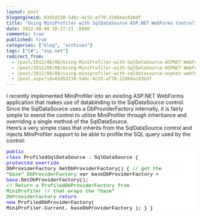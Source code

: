 ```yaml
---
layout: post
blogengineid: 03d5d230-54bc-4c55-af70-22d84ac83bdf
title: "Using MiniProfiler with SqlDataSource ASP.NET WebForms Control"
date: 2012-08-08 20:27:21 -0500
comments: true
published: true
categories: ["blog", "archives"]
tags: ["C#", "asp.net"]
redirect_from: 
  - /post/2012/08/08/Using-MiniProfiler-with-SqlDataSource-ASPNET-WebForms-Control.aspx
  - /post/2012/08/08/Using-MiniProfiler-with-SqlDataSource-ASPNET-WebForms-Control
  - /post/2012/08/08/using-miniprofiler-with-sqldatasource-aspnet-webforms-control
  - /post.aspx?id=03d5d230-54bc-4c55-af70-22d84ac83bdf
---
```

<!-- more -->

I recently implemented MiniProfiler into an existing ASP.NET WebForms application that makes use of databinding to the SqlDataSource control. Since the SqlDataSource uses a DbProviderFactory internally, it is fairly simple to exend the control to utilize MiniProfiler through inheritance and overriding a single method of the SqlDataSource.  
Here’s a very simple class that inherits from the SqlDataSource control and injects MiniProfiler support to be able to profile the SQL query used by the control:  <pre class="csharpcode"><span class="kwrd">public</span> <span class="kwrd">class</span> ProfiledSqlDataSource : SqlDataSource
{
    <span class="kwrd">protected</span> <span class="kwrd">override</span> DbProviderFactory  GetDbProviderFactory()
    {
        <span class="rem">// get the &quot;base&quot; DbProviderFactory</span>
        var baseDbProviderFactory = <span class="kwrd">base</span>.GetDbProviderFactory();
        <span class="rem">// Return a ProfiledDbProviderFactory from MiniProfiler</span>
        <span class="rem">// that wraps the &quot;base&quot; DbProviderFactory</span>
        <span class="kwrd">return</span> <span class="kwrd">new</span> ProfiledDbProviderFactory(
            MiniProfiler.Current,
            baseDbProviderFactory
        );
    }
}</pre>
<style type="text/css">
.csharpcode, .csharpcode pre
{
	font-size: small;
	color: black;
	font-family: consolas, "Courier New", courier, monospace;
	background-color: #ffffff;
	/*white-space: pre;*/
}
.csharpcode pre { margin: 0em; }
.csharpcode .rem { color: #008000; }
.csharpcode .kwrd { color: #0000ff; }
.csharpcode .str { color: #006080; }
.csharpcode .op { color: #0000c0; }
.csharpcode .preproc { color: #cc6633; }
.csharpcode .asp { background-color: #ffff00; }
.csharpcode .html { color: #800000; }
.csharpcode .attr { color: #ff0000; }
.csharpcode .alt 
{
	background-color: #f4f4f4;
	width: 100%;
	margin: 0em;
}
.csharpcode .lnum { color: #606060; }</style>
